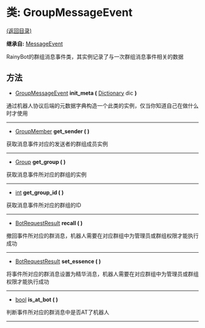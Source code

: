 # 类: GroupMessageEvent  
[(返回目录)](README.md)  
  
**继承自:** [MessageEvent](MessageEvent.md)  
  
RainyBot的群组消息事件类，其实例记录了与一次群组消息事件相关的数据  
  
## 方法 
  
- [GroupMessageEvent](GroupMessageEvent.md) **init_meta (** [Dictionary](https://docs.godotengine.org/en/latest/classes/class_dictionary.html) dic **)**  
  
通过机器人协议后端的元数据字典构造一个此类的实例，仅当你知道自己在做什么时才使用  
  
---  
  
- [GroupMember](GroupMember.md) **get_sender ( )**  
  
获取消息事件对应的发送者的群组成员实例  
  
---  
  
- [Group](Group.md) **get_group ( )**  
  
获取消息事件所对应的群组的实例  
  
---  
  
- [int](https://docs.godotengine.org/en/latest/classes/class_int.html) **get_group_id ( )**  
  
获取消息事件所对应的群组的ID  
  
---  
  
- [BotRequestResult](BotRequestResult.md) **recall ( )**  
  
撤回事件所对应的群消息，机器人需要在对应群组中为管理员或群组权限才能执行成功  
  
---  
  
- [BotRequestResult](BotRequestResult.md) **set_essence ( )**  
  
将事件所对应的群消息设置为精华消息，机器人需要在对应群组中为管理员或群组权限才能执行成功  
  
---  
  
- [bool](https://docs.godotengine.org/en/latest/classes/class_bool.html) **is_at_bot ( )**  
  
判断事件所对应的群消息中是否AT了机器人  
  
---  
  

